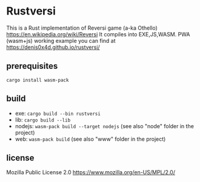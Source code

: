 # Rustversi

This is a Rust implementation of Reversi game (a-ka Othello) https://en.wikipedia.org/wiki/Reversi 
It compiles into EXE,JS,WASM. PWA (wasm+js) working example you can find at https://denis0x4d.github.io/rustversi/


## prerequisites
`cargo install wasm-pack`


## build
* exe: `cargo build --bin rustversi`
* lib: `cargo build --lib`
* nodejs: `wasm-pack build --target nodejs` (see also "node" folder in the project)
* web: `wasm-pack build` (see also "www" folder in the project)


## license
Mozilla Public License 2.0 https://www.mozilla.org/en-US/MPL/2.0/
